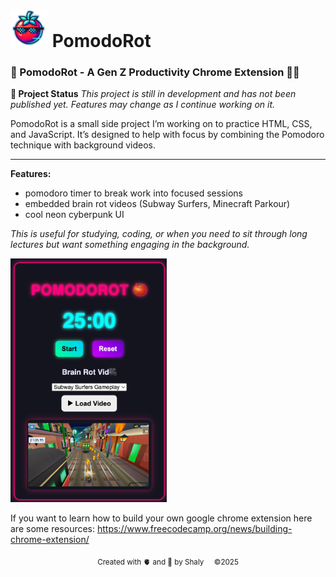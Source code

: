 # <img src="cool_pomodoro.PNG" alt="App Icon" width="60"> PomodoRot

### 📌 PomodoRot - A Gen Z Productivity Chrome Extension 🍅🌀

**🚧 Project Status** _This project is still in development and has not been published yet. Features may change as I continue working on it._

PomodoRot is a small side project I’m working on to practice HTML, CSS, and JavaScript. It’s designed to help with focus by combining the Pomodoro technique with background videos.

---

**Features:**
- pomodoro timer to break work into focused sessions
- embedded brain rot videos (Subway Surfers, Minecraft Parkour)
- cool neon cyberpunk UI

_This is useful for studying, coding, or when you need to sit through long lectures but want something engaging in the background._


<img src="pomodorot_app.png" alt="app view" width="250">

If you want to learn how to build your own google chrome extension here are some resources:
https://www.freecodecamp.org/news/building-chrome-extension/

<p align=center> <sub> Created with 🫀 and 🧠 by Shaly &nbsp;&nbsp;&nbsp; ©2025 </sub> </p>
